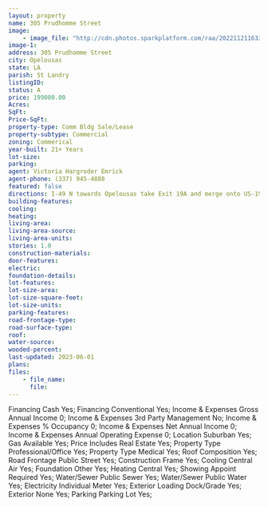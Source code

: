 ```yaml
---
layout: property
name: 305 Prudhomme Street 
image:
    - image_file: "http://cdn.photos.sparkplatform.com/raa/20221121163345834133000000.jpg"
image-1:
address: 305 Prudhomme Street
city: Opelousas
state: LA
parish: St Landry
listingID: 
status: A
price: 199000.00
Acres: 
SqFt: 
Price-SqFt: 
property-type: Comm Bldg Sale/Lease
property-subtype: Commercial
zoning: Commerical
year-built: 21+ Years
lot-size: 
parking: 
agent: Victoria Hargroder Emrick
agent-phone: (337) 945-4888
featured: false
directions: I-49 N towards Opelousas take Exit 19A and merge onto US-190 toward Baton Rouge. Take a sharp right onto Acadiana Prep Circle and then turn left onto Prudhomme Street. Property is on the right.
building-features: 
cooling: 
heating: 
living-area: 
living-area-source: 
living-area-units: 
stories: 1.0
construction-materials: 
door-features: 
electric: 
foundation-details: 
lot-features: 
lot-size-area: 
lot-size-square-feet: 
lot-size-units: 
parking-features: 
road-frontage-type: 
road-surface-type: 
roof: 
water-source: 
wooded-percent: 
last-updated: 2023-06-01
plans: 
files:
    - file_name:
      file:
---
```

Financing	Cash	Yes;
Financing	Conventional	Yes;
Income & Expenses	Gross Annual Income	0;
Income & Expenses	3rd Party Management	No;
Income & Expenses	% Occupancy	0;
Income & Expenses	Net Annual Income	0;
Income & Expenses	Annual Operating Expense	0;
Location	Suburban	Yes;
Gas	Available	Yes;
Price Includes	Real Estate	Yes;
Property Type	Professional/Office	Yes;
Property Type	Medical	Yes;
Roof	Composition	Yes;
Road Frontage	Public Street	Yes;
Construction	Frame	Yes;
Cooling	Central Air	Yes;
Foundation	Other	Yes;
Heating	Central	Yes;
Showing	Appoint Required	Yes;
Water/Sewer	Public Sewer	Yes;
Water/Sewer	Public Water	Yes;
Electricity	Individual Meter	Yes;
Exterior	Loading Dock/Grade	Yes;
Exterior	None	Yes;
Parking	Parking Lot	Yes;

